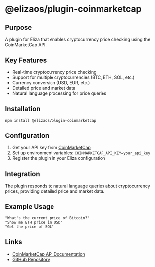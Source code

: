 # @elizaos/plugin-coinmarketcap

## Purpose

A plugin for Eliza that enables cryptocurrency price checking using the CoinMarketCap API.

## Key Features

- Real-time cryptocurrency price checking
- Support for multiple cryptocurrencies (BTC, ETH, SOL, etc.)
- Currency conversion (USD, EUR, etc.)
- Detailed price and market data
- Natural language processing for price queries

## Installation

```bash
npm install @elizaos/plugin-coinmarketcap
```

## Configuration

1. Get your API key from [CoinMarketCap](https://pro.coinmarketcap.com)
2. Set up environment variables: `COINMARKETCAP_API_KEY=your_api_key`
3. Register the plugin in your Eliza configuration

## Integration

The plugin responds to natural language queries about cryptocurrency prices, providing detailed price and market data.

## Example Usage

```plaintext
"What's the current price of Bitcoin?"
"Show me ETH price in USD"
"Get the price of SOL"
```

## Links

- [CoinMarketCap API Documentation](https://coinmarketcap.com/api/documentation/v1/)
- [GitHub Repository](https://github.com/elizaos/eliza/tree/main/packages/plugin-coinmarketcap)
